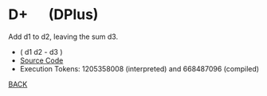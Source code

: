 # D+ &emsp; (DPlus)
Add d1 to d2, leaving the sum d3.
* ( d1 d2 - d3 )
* [Source Code](../words/double/DPlus.cs)
* Execution Tokens: 1205358008 (interpreted) and 668487096 (compiled)


[BACK](builtins.md#DPlus)
